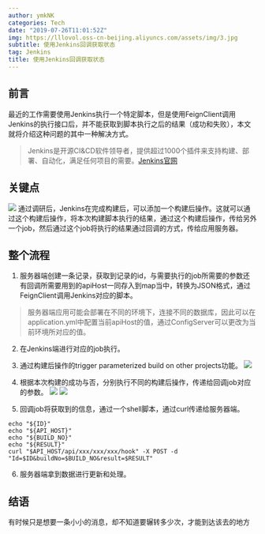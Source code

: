 ```yaml
---
author: ymkNK
categories: Tech
date: "2019-07-26T11:01:52Z"
img: https://lllovol.oss-cn-beijing.aliyuncs.com/assets/img/3.jpg
subtitle: 使用Jenkins回调获取状态
tag: Jenkins
title: 使用Jenkins回调获取状态
---
```

## 前言
最近的工作需要使用Jenkins执行一个特定脚本，但是使用FeignClient调用Jenkins的执行接口后，并不能获取到脚本执行之后的结果（成功和失败），本文就将介绍这种问题的其中一种解决方式。
>Jenkins是开源CI&CD软件领导者，提供超过1000个插件来支持构建、部署、自动化，满足任何项目的需要。[Jenkins官网](https://jenkins.io/zh/)

## 关键点
![](https://lllovol.oss-cn-beijing.aliyuncs.com/assets/img/pics/WX20190726-115622@2x.png)
通过调研后，Jenkins在完成构建后，可以添加一个构建后操作。这就可以通过这个构建后操作，将本次构建脚本执行的结果，通过这个构建后操作，传给另外一个job，然后通过这个job将执行的结果通过回调的方式，传给应用服务器。

## 整个流程
1. 服务器端创建一条记录，获取到记录的id，与需要执行的job所需要的参数还有回调所需要用到的apiHost一同存入到map当中，转换为JSON格式，通过FeignClient调用Jenkins对应的脚本。
>服务器端应用可能会部署在不同的环境下，连接不同的数据库，因此可以在application.yml中配置当前apiHost的值，通过ConfigServer可以更改为当前环境所对应的值。

2. 在Jenkins端进行对应的job执行。
3. 通过构建后操作的trigger parameterized build on other projects功能。
![](https://lllovol.oss-cn-beijing.aliyuncs.com/assets/img/pics/WX20190726-150927@2x.png)
4. 根据本次构建的成功与否，分别执行不同的构建后操作，传递给回调job对应的参数。
![](https://lllovol.oss-cn-beijing.aliyuncs.com/assets/img/pics/WX20190726-145102@2x.png)
![](https://lllovol.oss-cn-beijing.aliyuncs.com/assets/img/pics/WX20190726-145131@2x.png)

5. 回调job将获取到的信息，通过一个shell脚本，通过curl传递给服务器端。
```
echo "${ID}"
echo "${API_HOST}"
echo "${BUILD_NO}"
echo "${RESULT}"
curl "$API_HOST/api/xxx/xxx/xxx/hook" -X POST -d "Id=$ID&buildNo=$BUILD_NO&result=$RESULT" 
```
6. 服务器端拿到数据进行更新和处理。

## 结语
有时候只是想要一条小小的消息，却不知道要辗转多少次，才能到达该去的地方